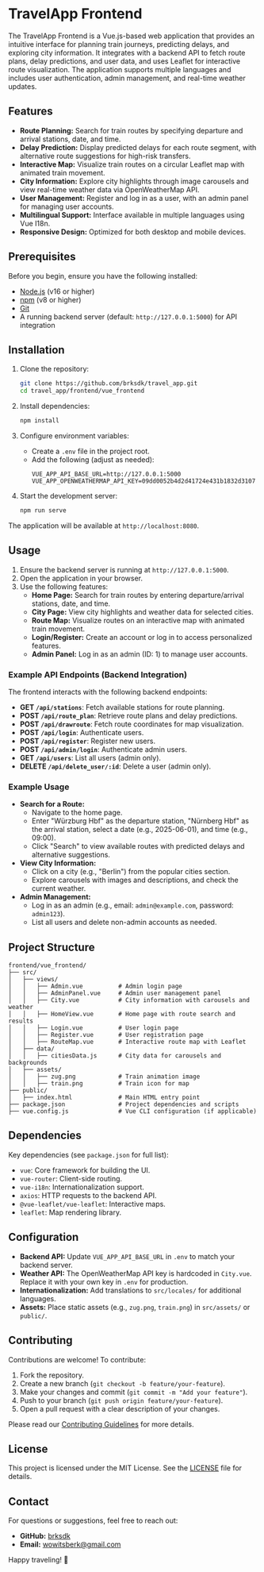 # TravelApp Frontend

The TravelApp Frontend is a Vue.js-based web application that provides an intuitive interface for planning train journeys, predicting delays, and exploring city information. It integrates with a backend API to fetch route plans, delay predictions, and user data, and uses Leaflet for interactive route visualization. The application supports multiple languages and includes user authentication, admin management, and real-time weather updates.

## Features
- **Route Planning:** Search for train routes by specifying departure and arrival stations, date, and time.
- **Delay Prediction:** Display predicted delays for each route segment, with alternative route suggestions for high-risk transfers.
- **Interactive Map:** Visualize train routes on a circular Leaflet map with animated train movement.
- **City Information:** Explore city highlights through image carousels and view real-time weather data via OpenWeatherMap API.
- **User Management:** Register and log in as a user, with an admin panel for managing user accounts.
- **Multilingual Support:** Interface available in multiple languages using Vue I18n.
- **Responsive Design:** Optimized for both desktop and mobile devices.

## Prerequisites
Before you begin, ensure you have the following installed:
- [Node.js](https://nodejs.org/) (v16 or higher)
- [npm](https://www.npmjs.com/) (v8 or higher)
- [Git](https://git-scm.com/)
- A running backend server (default: `http://127.0.0.1:5000`) for API integration

## Installation
1. Clone the repository:
   ```bash
   git clone https://github.com/brksdk/travel_app.git
   cd travel_app/frontend/vue_frontend
   ```

2. Install dependencies:
   ```bash
   npm install
   ```

3. Configure environment variables:
   - Create a `.env` file in the project root.
   - Add the following (adjust as needed):
     ```env
     VUE_APP_API_BASE_URL=http://127.0.0.1:5000
     VUE_APP_OPENWEATHERMAP_API_KEY=09dd0052b4d2d41724e431b1832d3107
     ```

4. Start the development server:
   ```bash
   npm run serve
   ```

The application will be available at `http://localhost:8080`.

## Usage
1. Ensure the backend server is running at `http://127.0.0.1:5000`.
2. Open the application in your browser.
3. Use the following features:
   - **Home Page:** Search for train routes by entering departure/arrival stations, date, and time.
   - **City Page:** View city highlights and weather data for selected cities.
   - **Route Map:** Visualize routes on an interactive map with animated train movement.
   - **Login/Register:** Create an account or log in to access personalized features.
   - **Admin Panel:** Log in as an admin (ID: 1) to manage user accounts.

### Example API Endpoints (Backend Integration)
The frontend interacts with the following backend endpoints:
- **GET `/api/stations`**: Fetch available stations for route planning.
- **POST `/api/route_plan`**: Retrieve route plans and delay predictions.
- **POST `/api/drawroute`**: Fetch route coordinates for map visualization.
- **POST `/api/login`**: Authenticate users.
- **POST `/api/register`**: Register new users.
- **POST `/api/admin/login`**: Authenticate admin users.
- **GET `/api/users`**: List all users (admin only).
- **DELETE `/api/delete_user/:id`**: Delete a user (admin only).

### Example Usage
- **Search for a Route:**
  - Navigate to the home page.
  - Enter "Würzburg Hbf" as the departure station, "Nürnberg Hbf" as the arrival station, select a date (e.g., 2025-06-01), and time (e.g., 09:00).
  - Click "Search" to view available routes with predicted delays and alternative suggestions.
- **View City Information:**
  - Click on a city (e.g., "Berlin") from the popular cities section.
  - Explore carousels with images and descriptions, and check the current weather.
- **Admin Management:**
  - Log in as an admin (e.g., email: `admin@example.com`, password: `admin123`).
  - List all users and delete non-admin accounts as needed.

## Project Structure
```
frontend/vue_frontend/
├── src/
│   ├── views/
│   │   ├── Admin.vue          # Admin login page
│   │   ├── AdminPanel.vue     # Admin user management panel
│   │   ├── City.vue           # City information with carousels and weather
│   │   ├── HomeView.vue       # Home page with route search and results
│   │   ├── Login.vue          # User login page
│   │   ├── Register.vue       # User registration page
│   │   ├── RouteMap.vue       # Interactive route map with Leaflet
│   ├── data/
│   │   ├── citiesData.js      # City data for carousels and backgrounds
│   ├── assets/
│   │   ├── zug.png            # Train animation image
│   │   ├── train.png          # Train icon for map
├── public/
│   ├── index.html             # Main HTML entry point
├── package.json               # Project dependencies and scripts
├── vue.config.js              # Vue CLI configuration (if applicable)
```

## Dependencies
Key dependencies (see `package.json` for full list):
- `vue`: Core framework for building the UI.
- `vue-router`: Client-side routing.
- `vue-i18n`: Internationalization support.
- `axios`: HTTP requests to the backend API.
- `@vue-leaflet/vue-leaflet`: Interactive maps.
- `leaflet`: Map rendering library.

## Configuration
- **Backend API:** Update `VUE_APP_API_BASE_URL` in `.env` to match your backend server.
- **Weather API:** The OpenWeatherMap API key is hardcoded in `City.vue`. Replace it with your own key in `.env` for production.
- **Internationalization:** Add translations to `src/locales/` for additional languages.
- **Assets:** Place static assets (e.g., `zug.png`, `train.png`) in `src/assets/` or `public/`.

## Contributing
Contributions are welcome! To contribute:
1. Fork the repository.
2. Create a new branch (`git checkout -b feature/your-feature`).
3. Make your changes and commit (`git commit -m "Add your feature"`).
4. Push to your branch (`git push origin feature/your-feature`).
5. Open a pull request with a clear description of your changes.

Please read our [Contributing Guidelines](CONTRIBUTING.md) for more details.

## License
This project is licensed under the MIT License. See the [LICENSE](LICENSE) file for details.

## Contact
For questions or suggestions, feel free to reach out:
- **GitHub:** [brksdk](https://github.com/brksdk)
- **Email:** wowitsberk@gmail.com

Happy traveling! 🚆
